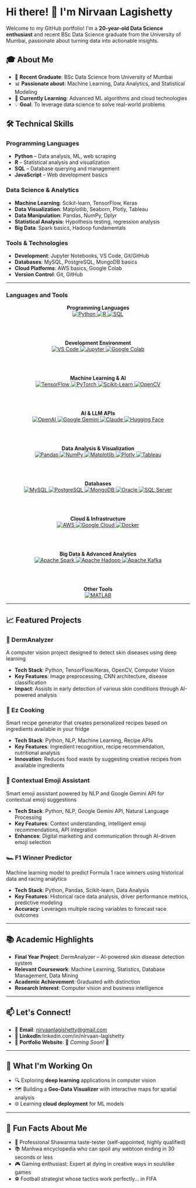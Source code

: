 # Hi there! 👋 I'm Nirvaan Lagishetty

Welcome to my GitHub portfolio! I'm a **20-year-old Data Science enthusiast** and recent BSc Data Science graduate from the University of Mumbai, passionate about turning data into actionable insights.

## 🎓 About Me

- 🔬 **Recent Graduate**: BSc Data Science from University of Mumbai  
- 📊 **Passionate about**: Machine Learning, Data Analytics, and Statistical Modeling  
- 🌱 **Currently Learning**: Advanced ML algorithms and cloud technologies  
- 💡 **Goal**: To leverage data science to solve real-world problems  

## 🛠️ Technical Skills

### Programming Languages
- **Python** – Data analysis, ML, web scraping  
- **R** – Statistical analysis and visualization  
- **SQL** – Database querying and management  
- **JavaScript** – Web development basics  

### Data Science & Analytics
- **Machine Learning**: Scikit-learn, TensorFlow, Keras  
- **Data Visualization**: Matplotlib, Seaborn, Plotly, Tableau  
- **Data Manipulation**: Pandas, NumPy, Dplyr  
- **Statistical Analysis**: Hypothesis testing, regression analysis  
- **Big Data**: Spark basics, Hadoop fundamentals  

### Tools & Technologies
- **Development**: Jupyter Notebooks, VS Code, Git/GitHub  
- **Databases**: MySQL, PostgreSQL, MongoDB basics  
- **Cloud Platforms**: AWS basics, Google Colab  
- **Version Control**: Git, GitHub  

---

### Languages and Tools

<div align="center">

<strong>Programming Languages</strong><br/>
<a href="https://www.python.org" target="_blank">
  <img src="https://img.shields.io/badge/Python-FFD43B?style=for-the-badge&logo=python&logoColor=blue" alt="Python"/>
</a>
<a href="https://www.r-project.org" target="_blank">
  <img src="https://img.shields.io/badge/R-276DC3?style=for-the-badge&logo=r&logoColor=white" alt="R"/>
</a>
<a href="https://en.wikipedia.org/wiki/SQL" target="_blank">
  <img src="https://img.shields.io/badge/SQL-4479A1?style=for-the-badge&logo=mysql&logoColor=white" alt="SQL"/>
</a>

<br/><br/>

<strong>Development Environment</strong><br/>
<a href="https://code.visualstudio.com" target="_blank">
  <img src="https://img.shields.io/badge/VS_Code-007ACC?style=for-the-badge&logo=visual%20studio%20code&logoColor=white" alt="VS Code"/>
</a>
<a href="https://jupyter.org" target="_blank">
  <img src="https://img.shields.io/badge/Jupyter-F37626?style=for-the-badge&logo=Jupyter&logoColor=white" alt="Jupyter"/>
</a>
<a href="https://colab.research.google.com" target="_blank">
  <img src="https://img.shields.io/badge/Colab-F9AB00?style=for-the-badge&logo=googlecolab&logoColor=white" alt="Google Colab"/>
</a>

<br/><br/>

<strong>Machine Learning & AI</strong><br/>
<a href="https://www.tensorflow.org" target="_blank">
  <img src="https://img.shields.io/badge/TensorFlow-FF6F00?style=for-the-badge&logo=tensorflow&logoColor=white" alt="TensorFlow"/>
</a>
<a href="https://pytorch.org" target="_blank">
  <img src="https://img.shields.io/badge/PyTorch-EE4C2C?style=for-the-badge&logo=pytorch&logoColor=white" alt="PyTorch"/>
</a>
<a href="https://scikit-learn.org" target="_blank">
  <img src="https://img.shields.io/badge/Scikit_Learn-F7931E?style=for-the-badge&logo=scikit-learn&logoColor=white" alt="Scikit-Learn"/>
</a>
<a href="https://opencv.org" target="_blank">
  <img src="https://img.shields.io/badge/OpenCV-5C3EE8?style=for-the-badge&logo=opencv&logoColor=white" alt="OpenCV"/>
</a>

<br/><br/>

<strong>AI & LLM APIs</strong><br/>
<a href="https://openai.com" target="_blank">
  <img src="https://img.shields.io/badge/OpenAI-412991?style=for-the-badge&logo=openai&logoColor=white" alt="OpenAI"/>
</a>
<a href="https://gemini.google.com" target="_blank">
  <img src="https://img.shields.io/badge/Gemini-8E75B2?style=for-the-badge&logo=googlegemini&logoColor=white" alt="Google Gemini"/>
</a>
<a href="https://www.anthropic.com" target="_blank">
  <img src="https://img.shields.io/badge/Claude-D4A574?style=for-the-badge&logo=anthropic&logoColor=white" alt="Claude"/>
</a>
<a href="https://huggingface.co" target="_blank">
  <img src="https://img.shields.io/badge/🤗_Hugging_Face-FFD21E?style=for-the-badge&logoColor=black" alt="Hugging Face"/>
</a>

<br/><br/>

<strong>Data Analysis & Visualization</strong><br/>
<a href="https://pandas.pydata.org" target="_blank">
  <img src="https://img.shields.io/badge/Pandas-150458?style=for-the-badge&logo=pandas&logoColor=white" alt="Pandas"/>
</a>
<a href="https://numpy.org" target="_blank">
  <img src="https://img.shields.io/badge/NumPy-013243?style=for-the-badge&logo=numpy&logoColor=white" alt="NumPy"/>
</a>
<a href="https://matplotlib.org" target="_blank">
  <img src="https://img.shields.io/badge/Matplotlib-11557c?style=for-the-badge&logo=python&logoColor=white" alt="Matplotlib"/>
</a>
<a href="https://plotly.com" target="_blank">
  <img src="https://img.shields.io/badge/Plotly-3F4F75?style=for-the-badge&logo=plotly&logoColor=white" alt="Plotly"/>
</a>
<a href="https://www.tableau.com" target="_blank">
  <img src="https://img.shields.io/badge/Tableau-E97627?style=for-the-badge&logo=tableau&logoColor=white" alt="Tableau"/>
</a>

<br/><br/>

<strong>Databases</strong><br/>
<a href="https://www.mysql.com" target="_blank">
  <img src="https://img.shields.io/badge/MySQL-4479A1?style=for-the-badge&logo=mysql&logoColor=white" alt="MySQL"/>
</a>
<a href="https://www.postgresql.org" target="_blank">
  <img src="https://img.shields.io/badge/PostgreSQL-336791?style=for-the-badge&logo=postgresql&logoColor=white" alt="PostgreSQL"/>
</a>
<a href="https://www.mongodb.com" target="_blank">
  <img src="https://img.shields.io/badge/MongoDB-47A248?style=for-the-badge&logo=mongodb&logoColor=white" alt="MongoDB"/>
</a>
<a href="https://www.oracle.com" target="_blank">
  <img src="https://img.shields.io/badge/Oracle-F80000?style=for-the-badge&logo=oracle&logoColor=white" alt="Oracle"/>
</a>
<a href="https://www.microsoft.com/en-us/sql-server" target="_blank">
  <img src="https://img.shields.io/badge/SQL_Server-CC2927?style=for-the-badge&logo=microsoft-sql-server&logoColor=white" alt="SQL Server"/>
</a>

<br/><br/>

<strong>Cloud & Infrastructure</strong><br/>
<a href="https://aws.amazon.com" target="_blank">
  <img src="https://img.shields.io/badge/Amazon_AWS-FF9900?style=for-the-badge&logo=amazonaws&logoColor=white" alt="AWS"/>
</a>
<a href="https://cloud.google.com" target="_blank">
  <img src="https://img.shields.io/badge/Google_Cloud-4285F4?style=for-the-badge&logo=google-cloud&logoColor=white" alt="Google Cloud"/>
</a>
<a href="https://www.docker.com" target="_blank">
  <img src="https://img.shields.io/badge/Docker-2496ED?style=for-the-badge&logo=docker&logoColor=white" alt="Docker"/>
</a>

<br/><br/>

<strong>Big Data & Advanced Analytics</strong><br/>
<a href="https://spark.apache.org" target="_blank">
  <img src="https://img.shields.io/badge/Apache_Spark-FDEE21?style=for-the-badge&logo=apachespark&logoColor=black" alt="Apache Spark"/>
</a>
<a href="https://hadoop.apache.org" target="_blank">
  <img src="https://img.shields.io/badge/Apache_Hadoop-66CCFF?style=for-the-badge&logo=apachehadoop&logoColor=black" alt="Apache Hadoop"/>
</a>
<a href="https://kafka.apache.org" target="_blank">
  <img src="https://img.shields.io/badge/Apache_Kafka-231F20?style=for-the-badge&logo=apachekafka&logoColor=white" alt="Apache Kafka"/>
</a>

<br/><br/>

<strong>Other Tools</strong><br/>
<a href="https://www.mathworks.com/products/matlab.html" target="_blank">
  <img src="https://img.shields.io/badge/MATLAB-0076A8?style=for-the-badge&logo=mathworks&logoColor=white" alt="MATLAB"/>
</a>

</div>


---

## 📈 Featured Projects

### 🔬 DermAnalyzer  
A computer vision project designed to detect skin diseases using deep learning  
- **Tech Stack**: Python, TensorFlow/Keras, OpenCV, Computer Vision  
- **Key Features**: Image preprocessing, CNN architecture, disease classification  
- **Impact**: Assists in early detection of various skin conditions through AI-powered analysis  

### 🍳 Ez Cooking
Smart recipe generator that creates personalized recipes based on ingredients available in your fridge  
- **Tech Stack**: Python, NLP, Machine Learning, Recipe APIs  
- **Key Features**: Ingredient recognition, recipe recommendation, nutritional analysis  
- **Innovation**: Reduces food waste by suggesting creative recipes from available ingredients  

### 🤖 Contextual Emoji Assistant
Smart emoji assistant powered by NLP and Google Gemini API for contextual emoji suggestions  
- **Tech Stack**: Python, NLP, Google Gemini API, Natural Language Processing  
- **Key Features**: Context understanding, intelligent emoji recommendations, API integration  
- **Enhances**: Digital marketing and communication through AI-driven emoji selection  

### 🏎️ F1 Winner Predictor
Machine learning model to predict Formula 1 race winners using historical data and racing analytics  
- **Tech Stack**: Python, Pandas, Scikit-learn, Data Analysis  
- **Key Features**: Historical race data analysis, driver performance metrics, predictive modeling  
- **Accuracy**: Leverages multiple racing variables to forecast race outcomes  

---

## 📚 Academic Highlights

- **Final Year Project**: DermAnalyzer – AI-powered skin disease detection system  
- **Relevant Coursework**: Machine Learning, Statistics, Database Management, Data Mining  
- **Academic Achievement**: Graduated with distinction  
- **Research Interest**: Computer vision and business intelligence  

---

## 📫 Let's Connect!

- 📧 **Email**: nirvaanlagishetty@gmail.com  
- 💼 **LinkedIn**:linkedin.com/in/nirvaan-lagishetty
- 📱 **Portfolio Website**: 🚧 *Coming Soon!* 🚧
---

## 🎯 What I'm Working On

- 🔍 Exploring **deep learning** applications in computer vision  
- 🗺️ Building a **Geo-Data Visualizer** with interactive maps for spatial analysis  
- 🌐 Learning **cloud deployment** for ML models  

---

## 💭 Fun Facts About Me

- 🥙 Professional Shawarma taste-tester (self-appointed, highly qualified)  
- 📚 Manhwa encyclopedia who can spoil any webtoon ending in 30 seconds or less  
- 🎮 Gaming enthusiast: Expert at dying in creative ways in soulslike games  
- ⚽ Football strategist whose tactics work perfectly... in FIFA  
